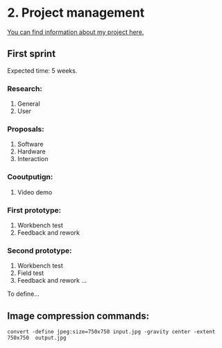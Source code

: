 # 2. Project management

[You can find information about my project here.](/projects/final-project/)

## First sprint
Expected time: 5 weeks.

### Research:
1. General
2. User

### Proposals:
1. Software
2. Hardware
3. Interaction

### Cooutputign:
1. Video demo

### First prototype:
1. Workbench test
2. Feedback and rework

### Second prototype:
1. Workbench test
2. Field test
3. Feedback and rework
...

To define...


## Image compression commands:

```
convert -define jpeg:size=750x750 input.jpg -gravity center -extent 750x750  output.jpg
```
